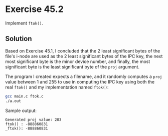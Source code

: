 # Exercise 45.2

Implement `ftok()`.

## Solution

Based on Exercise 45.1, I concluded that the 2 least significant bytes of the file's i-node
are used as the 2 least significant bytes of the IPC key, the next most significant byte
is the minor device number, and finally, the most significant byte is the least significant
byte of the `proj` argument.

The program I created expects a filename, and it randomly computes a `proj` value between 1
and 255 to use in computing the IPC key using both the real `ftok()` and my implementation
named `ftok()`:

```bash
gcc main.c ftok.c
./a.out
```

Sample output:

```
Generated proj value: 203
ftok() : -888860831
_ftok(): -888860831
```
